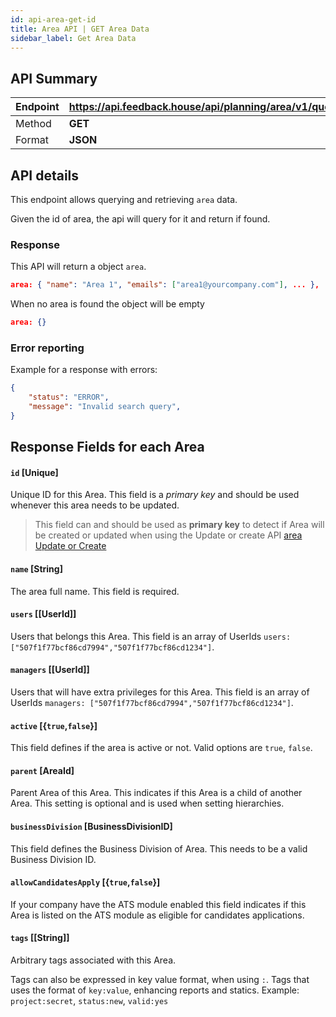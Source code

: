 ```yaml
---
id: api-area-get-id
title: Area API | GET Area Data
sidebar_label: Get Area Data
---
```


## API Summary

| Endpoint | **https://api.feedback.house/api/planning/area/v1/query/:id** |
|----------|-------------------------------------------------|
| Method   | **GET** |
| Format   | **JSON** |

## API details

This endpoint allows querying and retrieving `area` data. 

Given the id of area, the api will query for it and return if found.

### Response 

This API will return a object `area`. 

```json
area: { "name": "Area 1", "emails": ["area1@yourcompany.com"], ... },
```

When no area is found the object will be empty
```json
area: {}
```

### Error reporting

Example for a response with errors:
```json
{
    "status": "ERROR",
    "message": "Invalid search query",
}
```

## Response Fields for each Area

#### `id` [Unique] 
Unique ID for this Area. This field is a *primary key* and should be used whenever this area needs to be updated.

> This field can and should be used as **primary key** to detect if Area will be created or updated when using the Update or create API [area Update or Create](./api-area-update-or-create)

#### `name` [String] 
The area full name. This field is required. 

#### `users` [[UserId]]

Users that belongs this Area. This field is an array of UserIds `users: ["507f1f77bcf86cd7994","507f1f77bcf86cd1234"]`. 

#### `managers` [[UserId]]

Users that will have extra privileges for this Area. This field is an array of UserIds `managers: ["507f1f77bcf86cd7994","507f1f77bcf86cd1234"]`. 

#### `active` [{`true`,`false`}]

This field defines if the area is active or not. Valid options are `true`, `false`. 

#### `parent` [AreaId]

Parent Area of this Area. This indicates if this Area is a child of another Area. This setting is optional and is used when setting hierarchies.

#### `businessDivision` [BusinessDivisionID]

This field defines the Business Division of Area. This needs to be a valid Business Division ID.

#### `allowCandidatesApply` [{`true`,`false`}]

If your company have the ATS module enabled this field indicates if this Area is listed on the ATS module as eligible for candidates applications.

#### `tags` [[String]]

Arbitrary tags associated with this Area. 

Tags can also be expressed in key value format, when using `:`. Tags that uses the format of `key:value`, enhancing reports and statics. Example: `project:secret`, `status:new`, `valid:yes`


